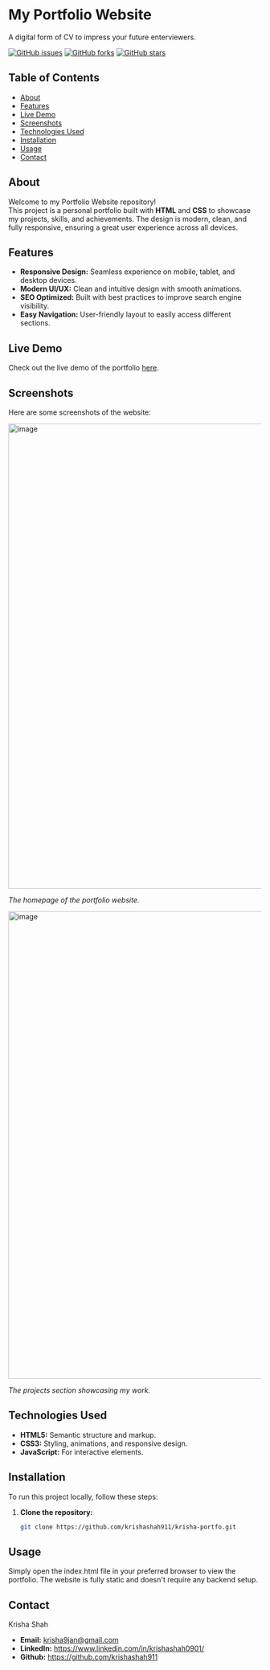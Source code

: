 # My Portfolio Website
A digital form of CV to impress your future enterviewers.

[![GitHub issues](https://img.shields.io/github/issues/krishashah911/krisha-portfo)](https://github.com/krishashah911/krisha-portfo/issues)
[![GitHub forks](https://img.shields.io/github/forks/krishashah911/krisha-portfo)](https://github.com/krishashah911/krisha-portfo/network)
[![GitHub stars](https://img.shields.io/github/stars/krishashah911/krisha-portfo)](https://github.com/krishashah911/krisha-portfo/stargazers)

## Table of Contents

- [About](#about)
- [Features](#features)
- [Live Demo](#live-demo)
- [Screenshots](#screenshots)
- [Technologies Used](#technologies-used)
- [Installation](#installation)
- [Usage](#usage)
- [Contact](#contact)

## About

Welcome to my Portfolio Website repository!  
This project is a personal portfolio built with **HTML** and **CSS** to showcase my projects, skills, and achievements. The design is modern, clean, and fully responsive, ensuring a great user experience across all devices.

## Features

- **Responsive Design:** Seamless experience on mobile, tablet, and desktop devices.
- **Modern UI/UX:** Clean and intuitive design with smooth animations.
- **SEO Optimized:** Built with best practices to improve search engine visibility.
- **Easy Navigation:** User-friendly layout to easily access different sections.

## Live Demo

Check out the live demo of the portfolio [here](https://krishashah911.github.io/krisha-portfo/).

## Screenshots

Here are some screenshots of the website:

<img width="926" alt="image" src="https://github.com/user-attachments/assets/705c3ea8-bedd-4bae-a73c-435663be19c9" />

*The homepage of the portfolio website.*

<img width="931" alt="image" src="https://github.com/user-attachments/assets/6e227032-7930-48be-b17a-aa6ced8d2849" />

*The projects section showcasing my work.*

## Technologies Used

- **HTML5:** Semantic structure and markup.
- **CSS3:** Styling, animations, and responsive design.
- **JavaScript:** For interactive elements.

## Installation

To run this project locally, follow these steps:

1. **Clone the repository:**
   ```bash
   git clone https://github.com/krishashah911/krisha-portfo.git

## Usage
Simply open the index.html file in your preferred browser to view the portfolio. The website is fully static and doesn't require any backend setup.

## Contact
Krisha Shah

- **Email:** krisha9jan@gmail.com
- **LinkedIn:** https://www.linkedin.com/in/krishashah0901/
- **Github:** https://github.com/krishashah911
